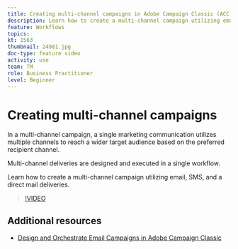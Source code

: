 ```yaml
---
title: Creating multi-channel campaigns in Adobe Campaign Classic (ACC)
description: Learn how to create a multi-channel campaign utilizing email, SMS, and a direct mail deliveries.
feature: Workflows
topics: 
kt: 1563
thumbnail: 24981.jpg
doc-type: feature video
activity: use
team: TM
role: Business Practitioner
level: Beginner
---
```


# Creating multi-channel campaigns

In a multi-channel campaign, a single marketing communication utilizes multiple channels to reach a wider target audience based on the preferred recipient channel.

Multi-channel deliveries are designed and executed in a single workflow.

Learn how to create a multi-channel campaign utilizing email, SMS, and a direct mail deliveries.

>[!VIDEO](https://video.tv.adobe.com/v/24981?quality=12)

## Additional resources

* [Design and Orchestrate Email Campaigns in Adobe Campaign Classic](https://helpx.adobe.com/campaign/classic/how-to/design-orchestrate-email-campaigns-in-campaign-classic.html)
  